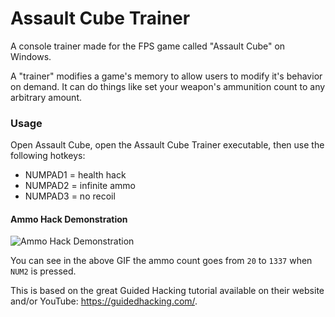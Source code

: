 # Assault Cube Trainer
A console trainer made for the FPS game called "Assault Cube" on Windows.

A "trainer" modifies a game's memory to allow users to modify it's behavior on demand.  It can do things like set your weapon's ammunition count to any arbitrary amount.

### Usage
Open Assault Cube, open the Assault Cube Trainer executable, then use the following hotkeys:

- NUMPAD1 = health hack
- NUMPAD2 = infinite ammo
- NUMPAD3 = no recoil

#### Ammo Hack Demonstration
![Ammo Hack Demonstration](https://imgur.com/cuiCJmU.gif "Ammo Hack Demonstration")

You can see in the above GIF the ammo count goes from ``20`` to ``1337`` when ``NUM2`` is pressed.

This is based on the great Guided Hacking tutorial available on their website and/or YouTube: https://guidedhacking.com/.
